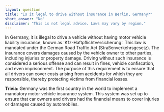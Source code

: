 ```yaml
---
layout: question
title: "Is it legal to drive without insurance in Berlin, Germany?"
short_answer: "No"
disclaimer: "This is not legal advice. Laws may vary by region."
---
```


In Germany, it is illegal to drive a vehicle without having motor vehicle liability insurance, known as 'Kfz-Haftpflichtversicherung'. This law is mandated under the German Road Traffic Act (Straßenverkehrsgesetz). The insurance covers damages caused by the vehicle owner to other parties, including injuries or property damage. Driving without such insurance is considered a serious offense and can result in fines, vehicle confiscation, and even imprisonment. The purpose of this requirement is to ensure that all drivers can cover costs arising from accidents for which they are responsible, thereby protecting victims from financial losses.

**Trivia:** Germany was the first country in the world to implement a mandatory motor vehicle insurance system. This system was set up to ensure that car owners and drivers had the financial means to cover injuries or damages caused by automobiles.
